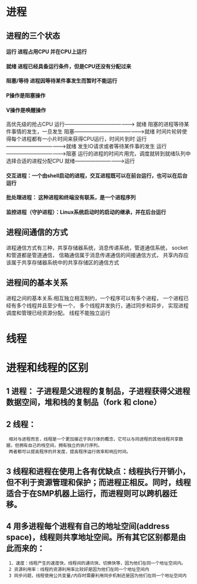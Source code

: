 
# 进程

## 进程的三个状态
####  运行  进程占用CPU 并在CPU上运行
####  就绪  进程已经具备运行条件，但是CPU还没有分配过来
####  阻塞/等待  进程因等待某件事发生而暂时不能运行
#### P操作是阻塞操作
#### V操作是唤醒操作
  
  高优先级的抢占CPU                                          运行——————————————> 就绪
  阻塞的进程等待某件事情的发生，一旦发生                       阻塞——————————————>就绪
  时间片轮转使得每个进程都有一小片时间来获得CPU运行，时间片到时  运行————————————>就绪
  发生IO请求或者等待某件事的发生                              运行————————————>阻塞
  运行的进程的时间片用完，调度就转到就绪队列中选择合适的进程分配CPU 就绪——————————>运行
  
#### 交互进程：一个由shell启动的进程，交互进程既可以在前台运行，也可以在后台运行
#### 批处理进程： 这种进程和终端没有联系，是一个进程序列
#### 监控进程（守护进程）：Linux系统启动时的启动的继承，并在后台运行

## 进程间通信的方式
  进程通信方式有三种，共享存储器系统，消息传递系统，管道通信系统，
  socket和管道都是管道通信，
  信箱通信属于消息传递通信的间接通信方式，
  共享内存应该属于共享存储器系统中的共享存储区的通信方式
## 进程间的基本关系
  进程之间的基本关系:相互独立相互制约，一个程序可以有多个进程， 一个进程已经有多个线程并且至少有一个，
  多个线程并发执行，通过同步和异步， 实现进程调度和管理已经资源分配。 线程不能独立运行
  
# 线程


# 进程和线程的区别
## 1 进程： 子进程是父进程的复制品，子进程获得父进程数据空间，堆和栈的复制品（fork 和 clone）
## 2 线程： 
     相对与进程而言，线程是一个更加接近于执行体的概念，它可以与同进程的其他线程共享数据，但拥有自己的栈空间，拥有独立的执行序列。 
     两者都可以提高程序的并发度，提高程序运行效率和响应时间。
## 3 线程和进程在使用上各有优缺点：线程执行开销小，但不利于资源管理和保护；而进程正相反。同时，线程适合于在SMP机器上运行，而进程则可以跨机器迁移。
## 4 用多进程每个进程有自己的地址空间(address space)，线程则共享地址空间。所有其它区别都是由此而来的： 
     1、速度：线程产生的速度快，线程间的通讯快、切换快等，因为他们在同一个地址空间内。 
     2 资源利用率：线程的资源利用率比较好是因为他们在同一个地址空间内
     3 同步问题，线程使用公共变量/内存时需要利用同步机制还是因为他们在同一个地址空间内

